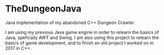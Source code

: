 # TheDungeonJava
Java implementation of my abandoned C++ Dungeon Crawler.

I am using my previous Java game engine in order to relearn the basics of Java, spefically AWT and Swing. I am also using this project to relearn the basics of game development, and to finish an old project I worked on in 2017 in C++.
